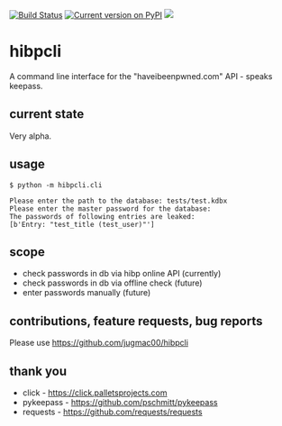[![Build Status](https://travis-ci.org/jugmac00/hibpcli.svg?branch=master)](https://travis-ci.org/jugmac00/hibpcli)
[![Current version on PyPI](https://img.shields.io/pypi/v/hibpcli.svg)](https://pypi.org/project/hibpcli/)
![](https://img.shields.io/pypi/l/hibpcli.svg)

# hibpcli

A command line interface for the "haveibeenpwned.com" API - speaks keepass.

## current state

Very alpha.

## usage

```
$ python -m hibpcli.cli

Please enter the path to the database: tests/test.kdbx
Please enter the master password for the database:
The passwords of following entries are leaked:
[b'Entry: "test_title (test_user)"']
```

## scope

- check passwords in db via hibp online API (currently)
- check passwords in db via offline check (future)
- enter passwords manually (future)

## contributions, feature requests, bug reports

Please use https://github.com/jugmac00/hibpcli

## thank you
- click - https://click.palletsprojects.com
- pykeepass - https://github.com/pschmitt/pykeepass
- requests - https://github.com/requests/requests

